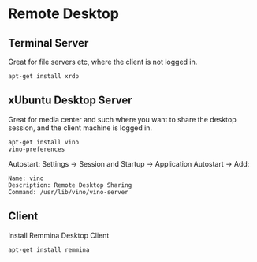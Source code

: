Remote Desktop
==============

Terminal Server
---------------

Great for file servers etc, where the client is not logged in.

```
apt-get install xrdp
```

xUbuntu Desktop Server
----------------------

Great for media center and such where you want to share the desktop session, and the client machine is logged in.

```
apt-get install vino
vino-preferences
```

Autostart: Settings -> Session and Startup -> Application Autostart -> Add:
```
Name: vino
Description: Remote Desktop Sharing
Command: /usr/lib/vino/vino-server
```


Client
------

Install Remmina Desktop Client
```
apt-get install remmina
```
